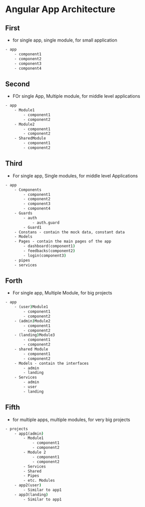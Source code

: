 # Angular App Architecture

## First

- for single app, single module, for small application

```cmd
- app
    - component1
    - component2
    - component3
    - component4
```

## Second

- FOr single App, Multiple module, for middle level applications

```cmd
- app
    - Module1
        - component1
        - component2
    - Module2
        - component1
        - component2
    - SharedModule
        - component1
        - component2
```

## Third

- For single app, Single modules, for middle level Applications

```cmd
- app
    - Components
        - component1
        - component2
        - component3
        - component4
    - Guards
        - auth
            - auth.guard
        - Guard1
    - Constans - contain the mock data, constant data
    - Models
    - Pages - contain the main pages of the app
        - dashboard(component1)
        - feedbacks(component2)
        - login(component3)
    - pipes
    - services
```

## Forth

- For single app, Multiple Module, for big projects

```cmd
- app
    - (user)Module1
        - component1
        - component2
    - (admin)Module2
        - component1
        - component2
    - (landing)Module3
        - component1
        - component2
    - shared Module
        - component1
        - component2
    - Models - contain the interfaces
        - admin
        - landing
    - Services
        - admin
        - user
        - landing
```

## Fifth

- for multiple apps, multiple modules, for very big projects

```cmd
- projects
    - app1(admin)
        - Module1
            - component1
            - component2
        - Module 2
            - component1
            - component2
        - Services
        - Shared
        - Pipes
        - etc. Modules
    - app2(user)
        - Similar to app1
    - app3(landing)
        - Similar to app1
```

